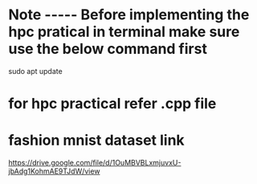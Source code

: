 
# Note ----- Before implementing the hpc pratical in terminal make sure use the below command first 
 sudo apt update
 
# for hpc practical refer .cpp file
 
# fashion mnist dataset link 
https://drive.google.com/file/d/1OuMBVBLxmjuvxU-jbAdg1KohmAE9TJdW/view
